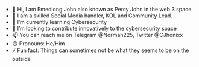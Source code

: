 - 👋 Hi, I am Emediong John also known as Percy John in the web 3 space.
- 👀 I am a skilled Social Media handler, KOL and Community Lead.
- 🌱 I’m currently learning Cybersecurity
- 💞️ I’m looking to contribute innovatively to the cybersecurity space
- 📫 You can reach me on Telegram @Norman225, Twitter @CJhonixx
- 😄 Pronouns: He/Him
- ⚡ Fun fact: Things can sometimes not be what they seems to be on the outside

<!---
PercyJhay001/PercyJhay001 is a ✨ special ✨ repository because its `README.md` (this file) appears on your GitHub profile.
You can click the Preview link to take a look at your changes.
--->
